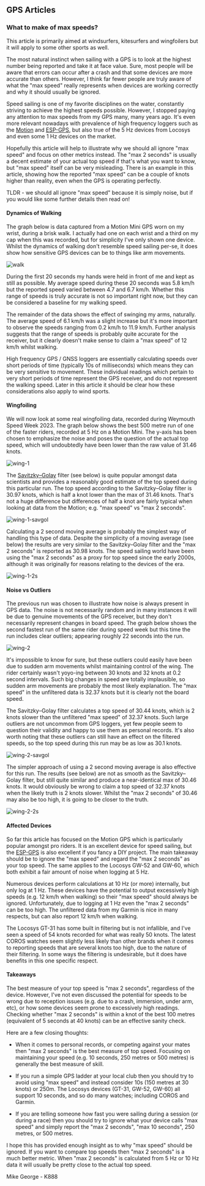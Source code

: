 ## GPS Articles

### What to make of max speeds?

This article is primarily aimed at windsurfers, kitesurfers and wingfoilers but it will apply to some other sports as well.

The most natural instinct when sailing with a GPS is to look at the highest number being reported and take it at face value. Sure, most people will be aware that errors can occur after a crash and that some devices are more accurate than others. However, I think far fewer people are truly aware of what the "max speed" really represents when devices are working correctly and why it should usually be ignored.

Speed sailing is one of my favorite disciplines on the water, constantly striving to achieve the highest speeds possible. However, I stopped paying any attention to max speeds from my GPS many, many years ago. It's even more relevant nowadays with prevalence of high frequency loggers such as the [Motion](https://www.motion-gps.com/motion/index.html) and [ESP-GPS](https://github.com/RP6conrad/ESP-GPS-Logger), but also true of the 5 Hz devices from Locosys and even some 1 Hz devices on the market.

Hopefully this article will help to illustrate why we should all ignore "max speed" and focus on other metrics instead. The "max 2 seconds" is usually a decent estimate of your actual top speed if that's what you want to know, but "max speed" itself can be very misleading. There is an example in this article,  showing how the reported "max speed" can be a couple of knots higher than reality, even when the GPS is operating perfectly.

TLDR - we should all ignore "max speed" because it is simply noise, but if you would like some further details then read on!



#### Dynamics of Walking

The graph below is data captured from a Motion Mini GPS worn on my wrist, during a brisk walk. I actually had one on each wrist and a third on my cap when this was recorded, but for simplicity I've only shown one device. Whilst the dynamics of walking don't resemble speed sailing per-se, it does show how sensitive GPS devices can be to things like arm movements.

![walk](img/1-walk.png)

During the first 20 seconds my hands were held in front of me and kept as still as possible. My average speed during these 20 seconds was 5.8 km/h but the reported speed varied between 4.7 and 6.7 km/h. Whether this range of speeds is truly accurate is not so important right now, but they can be considered a baseline for my walking speed.

The remainder of the data shows the effect of swinging my arms, naturally. The average speed of 6.1 km/h was a slight increase but it's more important to observe the speeds ranging from 0.2 km/h to 11.9 km/h. Further analysis suggests that the range of speeds is probably quite accurate for the receiver, but it clearly doesn't make sense to claim a "max speed" of 12 km/h whilst walking.

High frequency GPS / GNSS loggers are essentially calculating speeds over short periods of time (typically 10s of milliseconds) which means they can be very sensitive to movement. These individual readings which pertain to very short periods of time represent the GPS receiver, and do not represent the walking speed. Later in this article it should be clear how these considerations also apply to wind sports.



#### Wingfoiling

We will now look at some real wingfoiling data, recorded during Weymouth Speed Week 2023. The graph below shows the best 500 metre run of one of the faster riders, recorded at 5 Hz on a Motion Mini. The y-axis has been chosen to emphasize the noise and poses the question of the actual top speed, which will undoubtedly have been lower than the raw value of 31.46 knots.


![wing-1](img/3a-wing.png)

The [Savitzky–Golay](https://en.wikipedia.org/wiki/Savitzky%E2%80%93Golay_filter) filter (see below) is quite popular amongst data scientists and provides a reasonably good estimate of the top speed during this particular run. The top speed according to the Savitzky–Golay filter is 30.97 knots, which is half a knot lower than the max of 31.46 knots. That's not a huge difference but differences of half a knot are fairly typical when looking at data from the Motion; e.g. "max speed" vs "max 2 seconds".


![wing-1-savgol](img/3a-wing-0-savgol.png)

Calculating a 2 second moving average is probably the simplest way of handling this type of data. Despite the simplicity of a moving average (see below) the results are very similar to the Savitzky–Golay filter and the "max 2 seconds" is reported as 30.98 knots. The speed sailing world have been using the "max 2 seconds" as a proxy for top speed since the early 2000s, although it was originally for reasons relating to the devices of the era.


![wing-1-2s](img/3a-wing-2s.png)


#### Noise vs Outliers

The previous run was chosen to illustrate how noise is always present in GPS data. The noise is not necessarily random and in many instances it will be due to genuine movements of the GPS receiver, but they don't necessarily represent changes in board speed. The graph below shows the second fastest run of the same rider during speed week but this time the run includes clear outliers; appearing roughly 22 seconds into the run.

![wing-2](img/3b-wing.png)

It's impossible to know for sure, but these outliers could easily have been due to sudden arm movements whilst maintaining control of the wing. The rider certainly wasn't yoyo-ing between 30 knots and 32 knots at 0.2 second intervals. Such big changes in speed are totally implausible, so sudden arm movements are probably the most likely explanation. The "max speed" in the unfiltered data is 32.37 knots but it is clearly not the board speed.

The Savitzky–Golay filter calculates a top speed of 30.44 knots, which is 2 knots slower than the unfiltered "max speed" of 32.37 knots. Such large outliers are not uncommon from GPS loggers, yet few people seem to question their validity and happy to use them as personal records. It's also worth noting that these outliers can still have an effect on the filtered speeds, so the top speed during this run may be as low as 30.1 knots.

![wing-2-savgol](img/3b-wing-0-savgol.png)

The simpler approach of using a 2 second moving average is also effective for this run. The results (see below) are not as smooth as the Savitzky–Golay filter, but still quite similar and produce a near-identical max of 30.46 knots. It would obviously be wrong to claim a top speed of 32.37 knots when the likely truth is 2 knots slower. Whilst the "max 2 seconds" of 30.46 may also be too high, it is going to be closer to the truth.

![wing-2-2s](img/3b-wing-2s.png)

#### Affected Devices

So far this article has focused on the Motion GPS which is particularly popular amongst pro riders. It is an excellent device for speed sailing, but the [ESP-GPS](https://github.com/RP6conrad/ESP-GPS-Logger) is also excellent if you fancy a DIY project. The main takeaway should be to ignore the "max speed" and regard the "max 2 seconds" as your top speed. The same applies to the Locosys GW-52 and GW-60, which both exhibit a fair amount of noise when logging at 5 Hz.

Numerous devices perform calculations at 10 Hz (or more) internally, but only log at 1 Hz. These devices have the potential to output excessively high speeds (e.g. 12 km/h when walking) so their "max speed" should always be ignored. Unfortunately, due to logging at 1 Hz even the "max 2 seconds" can be too high. The unfiltered data from my Garmin is nice in many respects, but can also report 12 km/h when walking.

The Locosys GT-31 has some built in filtering but is not infallible, and I've seen a speed of 54 knots recorded for what was really 50 knots. The latest COROS watches seem slightly less likely than other brands when it comes to reporting speeds that are several knots too high, due to the nature of their filtering. In some ways the filtering is undesirable, but it does have benefits in this one specific respect.



#### Takeaways

The best measure of your top speed is "max 2 seconds", regardless of the device. However, I've not even discussed the potential for speeds to be wrong due to reception issues (e.g. due to a crash, immersion, under arm, etc), or how some devices seem prone to excessively high readings. Checking whether "max 2 seconds" is within a knot of the best 100 metres (equivalent of 5 seconds at 40 knots) can be an effective sanity check.

Here are a few closing thoughts:

- When it comes to personal records, or competing against your mates then "max 2 seconds" is the best measure of top speed. Focusing on maintaining your speed (e.g. 10 seconds, 250 metres or 500 metres) is generally the best measure of skill.

- If you run a simple GPS ladder at your local club then you should try to avoid using "max speed" and instead consider 10s (150 metres at 30 knots) or 250m. The Locosys devices (GT-31, GW-52, GW-60) all support 10 seconds, and so do many watches; including COROS and Garmin.

- If you are telling someone how fast you were sailing during a session (or during a race) then you should try to ignore what your device calls "max speed" and simply report the "max 2 seconds", "max 10 seconds", 250 metres, or 500 metres.



I hope this has provided enough insight as to why "max speed" should be ignored. If you want to compare top speeds then "max 2 seconds" is a much better metric. When "max 2 seconds" is calculated from 5 Hz or 10 Hz data it will usually be pretty close to the actual top speed.



Mike George - K888

